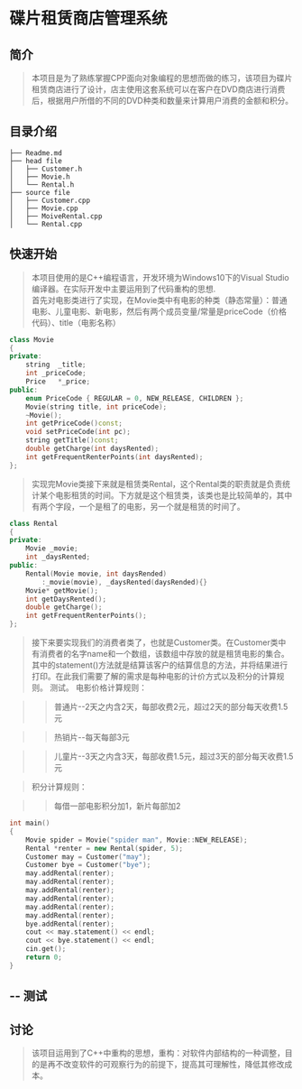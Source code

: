 碟片租赁商店管理系统
===
简介
-----
>本项目是为了熟练掌握CPP面向对象编程的思想而做的练习，该项目为碟片租赁商店进行了设计，店主使用这套系统可以在客户在DVD商店进行消费后，根据用户所借的不同的DVD种类和数量来计算用户消费的金额和积分。
   
目录介绍
--
```
├── Readme.md                  
├── head file                      
│   ├── Customer.h
│   ├── Movie.h                            
│   └── Rental.h              
├── source file                  
│   ├── Customer.cpp
│   ├── Movie.cpp  
│   ├── MoiveRental.cpp     
│   └── Rental.cpp
```
快速开始
--
>本项目使用的是C++编程语言，开发环境为Windows10下的Visual Studio编译器。在实际开发中主要运用到了代码重构的思想.<br>首先对电影类进行了实现，在Movie类中有电影的种类（静态常量）：普通电影、儿童电影、新电影，然后有两个成员变量/常量是priceCode（价格代码）、title（电影名称）
``` cpp
class Movie
{
private: 
	string	_title;
	int	_priceCode;
	Price	*_price;
public:
	enum PriceCode { REGULAR = 0, NEW_RELEASE, CHILDREN };
	Movie(string title, int priceCode);
	~Movie();
	int getPriceCode()const;
	void setPriceCode(int pc);
	string getTitle()const;
	double getCharge(int daysRented);
	int getFrequentRenterPoints(int daysRented);
};
```
>实现完Movie类接下来就是租赁类Rental，这个Rental类的职责就是负责统计某个电影租赁的时间。下方就是这个租赁类，该类也是比较简单的，其中有两个字段，一个是租了的电影，另一个就是租赁的时间了。
``` cpp
class Rental
{
private:
	Movie _movie;
	int _daysRented;
public:
	Rental(Movie movie, int daysRended)
		:_movie(movie), _daysRented(daysRended){}
	Movie* getMovie();
	int getDaysRented();
	double getCharge();
	int getFrequentRenterPoints();
};
```
>接下来要实现我们的消费者类了，也就是Customer类。在Customer类中有消费者的名字name和一个数组，该数组中存放的就是租赁电影的集合。其中的statement()方法就是结算该客户的结算信息的方法，并将结果进行打印。在此我们需要了解的需求是每种电影的计价方式以及积分的计算规则。
测试。
>电影价格计算规则：

>>普通片--2天之内含2天，每部收费2元，超过2天的部分每天收费1.5元

>>热销片--每天每部3元　

>>儿童片--3天之内含3天，每部收费1.5元，超过3天的部分每天收费1.5元

>积分计算规则：

>>每借一部电影积分加1，新片每部加2
``` cpp
int main()
{
	Movie spider = Movie("spider man", Movie::NEW_RELEASE);
	Rental *renter = new Rental(spider, 5);
	Customer may = Customer("may");
	Customer bye = Customer("bye");
	may.addRental(renter);
	may.addRental(renter);
	may.addRental(renter);
	may.addRental(renter);
	may.addRental(renter);
	may.addRental(renter);
	bye.addRental(renter);
	cout << may.statement() << endl;
	cout << bye.statement() << endl;
	cin.get();
	return 0;
}

```
--
测试
--
>

讨论
--
>该项目运用到了C++中重构的思想，重构：对软件内部结构的一种调整，目的是再不改变软件的可观察行为的前提下，提高其可理解性，降低其修改成本。
